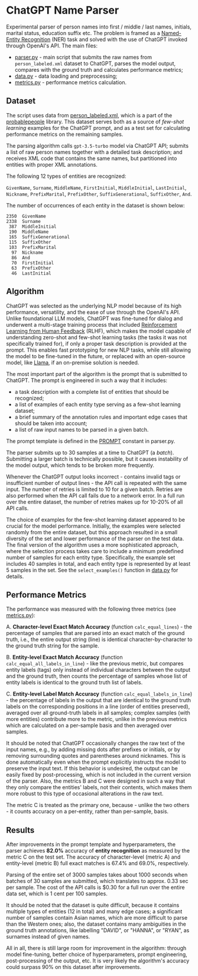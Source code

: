 # ChatGPT Name Parser

Experimental parser of person names into first / middle / last names, initials, marital status,
education suffix etc. The problem is framed as a 
[Named-Entity Recognition](https://en.wikipedia.org/wiki/Named-entity_recognition) (NER) task 
and solved with the use of ChatGPT invoked through OpenAI's API. The main files:

- [parser.py](https://github.com/mwojnars/chatgpt-name-parser/blob/master/parser.py) - 
  main script that submits the raw names from `person_labeled.xml` dataset to ChatGPT, 
  parses the model output, compares with the ground truth and calculates performance metrics;
- [data.py](https://github.com/mwojnars/chatgpt-name-parser/blob/master/data.py) - 
  data loading and preprocessing;
- [metrics.py](https://github.com/mwojnars/chatgpt-name-parser/blob/master/metrics.py) - 
  performance metrics calculation.

## Dataset

The script uses data from [person_labeled.xml](https://github.com/mwojnars/chatgpt-name-parser/blob/master/person_labeled.xml), which is a part of the [probablepeople](https://github.com/datamade/probablepeople) library.
This dataset serves both as a source of _few-shot learning_ examples for the ChatGPT prompt,
and as a test set for calculating performance metrics on the remaining samples.

The parsing algorithm calls `gpt-3.5-turbo` model via ChatGPT API; submits a list of raw person 
names together with a detailed task description; and receives XML code that contains 
the same names, but partitioned into entities with proper XML annotations.

The following 12 types of entities are recognized:

`GivenName`, `Surname`, `MiddleName`, `FirstInitial`, `MiddleInitial`, `LastInitial`, 
`Nickname`, `PrefixMarital`, `PrefixOther`, `SuffixGenerational`, `SuffixOther`, `And`.

The number of occurrences of each entity in the dataset is shown below:

```
2350  GivenName
2338  Surname
 387  MiddleInitial
 190  MiddleName
 165  SuffixGenerational
 115  SuffixOther
 103  PrefixMarital
  97  Nickname
  86  And
  70  FirstInitial
  63  PrefixOther
  46  LastInitial
```

## Algorithm

ChatGPT was selected as the underlying NLP model because of its high performance, versatility, 
and the ease of use through the OpenAI's API. Unlike foundational LLM models, ChatGPT was fine-tuned for dialog
and underwent a multi-stage training process that included 
[Reinforcement Learning from Human Feedback](https://en.wikipedia.org/wiki/Reinforcement_learning_from_human_feedback) (RLHF),
which makes the model capable of understanding zero-shot and few-shot learning tasks 
(the tasks it was not specifically trained for), if only a proper task description is provided at the prompt.
This enables fast prototyping for new NLP tasks, while still allowing the model to be fine-tuned in the future,
or replaced with an open-source model, like [Llama](https://ai.meta.com/llama/), if an on-premise solution is needed.

The most important part of the algorithm is the prompt that is submitted to ChatGPT.
The prompt is engineered in such a way that it includes: 

- a task description with a complete list of entities that should be recognized;
- a list of examples of each entity type serving as a few-shot learning dataset;
- a brief summary of the annotation rules and important edge cases that should be taken into account;
- a list of raw input names to be parsed in a given batch.

The prompt template is defined in the [PROMPT](https://github.com/mwojnars/chatgpt-name-parser/blob/df2509cc2d310ba5b9bcda2bed6737d95d2318f7/parser.py#L25C1-L48) 
constant in parser.py.

The parser submits up to 30 samples at a time to ChatGPT (a *batch*).
Submitting a larger batch is technically possible, but it causes instability of the model output,
which tends to be broken more frequently.

Whenever the ChatGPT output looks incorrect - contains invalid tags or insufficient number of output lines -
the API call is repeated with the same input. The number of retries is limited to 10 for a given batch.
Retries are also performed when the API call fails due to a network error.
In a full run over the entire dataset, the number of retries makes up for 10-20% of all API calls.

The choice of examples for the few-shot learning dataset appeared to be crucial for the model performance.
Initially, the examples were selected randomly from the entire dataset, but this approach resulted in a small
diversity of the set and lower performance of the parser on the test data.
The final version of the algorithm uses a more sophisticated approach, where the selection process
takes care to include a minimum predefined number of samples for each entity type. Specifically, the example set 
includes 40 samples in total, and each entity type is represented by at least 5 samples in the set.
See the `select_examples()` function in [data.py](https://github.com/mwojnars/chatgpt-name-parser/blob/df2509cc2d310ba5b9bcda2bed6737d95d2318f7/data.py#L95) for details.


## Performance Metrics

The performance was measured with the following three metrics (see [metrics.py](https://github.com/mwojnars/chatgpt-name-parser/blob/master/metrics.py)):

A. **Character-level Exact Match Accuracy** (function `calc_equal_lines`) - 
   the percentage of samples that are parsed into an exact match of the ground truth, i.e., 
   the entire output string (line) is identical character-by-character to the ground truth string for the sample.

B. **Entity-level Exact Match Accuracy** (function `calc_equal_all_labels_in_line`) - 
   like the previous metric, but compares entity labels (tags) only instead of individual characters
   between the output and the ground truth, then counts the percentage of samples whose 
   list of entity labels is identical to the ground truth list of labels.

C. **Entity-level Label Match Accuracy** (function `calc_equal_labels_in_line`) - 
   the percentage of labels in the output that are identical to the ground truth labels
   on the corresponding positions in a line (order of entities preserved),
   averaged over all ground-truth labels in all samples; complex samples (with more entities) 
   contribute more to the metric, unlike in the previous metrics which are calculated on a per-sample basis
   and then averaged over samples.

It should be noted that ChatGPT occasionally changes the raw text of the input names, e.g.,
by adding missing dots after prefixes or initials, or by removing surrounding quotes and parentheses around nicknames.
This is done automatically even when the prompt explicitly instructs the model to preserve the input text.
If this behavior is undesired, the output can be easily fixed by post-processing, which is 
not included in the current version of the parser. Also, the metrics B and C were designed in such a way
that they only compare the entities' labels, not their contents, which makes them more robust 
to this type of occasional alterations in the raw text.

The metric C is treated as the primary one, because - unlike the two others - it counts accuracy 
on a per-entity, rather than per-sample, basis.


## Results

After improvements in the prompt template and hyperparameters, the parser achieves
**82.0%** accuracy of **entity recognition** as measured by the metric C on the test set.
The accuracy of character-level (metric A) and entity-level (metric B) full exact matches is 67.4% and 69.0%, respectively.

Parsing of the entire set of 3000 samples takes about 1000 seconds when batches
of 30 samples are submitted, which translates to approx. 0.33 sec per sample.
The cost of the API calls is $0.30 for a full run over the entire data set,
which is 1 cent per 100 samples.

It should be noted that the dataset is quite difficult, because it contains multiple types of entities
(12 in total) and many edge cases; a significant number of samples contain Asian names, 
which are more difficult to parse than the Western ones; also, the dataset contains 
many ambiguities in the ground truth annotations, like labelling "DAVID", or "HANNA", or "RYAN", 
as surnames instead of given names.

All in all, there is still large room for improvement in the algorithm:
through model fine-tuning, better choice of hyperparameters, prompt engineering, 
post-processing of the output, etc. It is very likely the algorithm's accuracy 
could surpass 90% on this dataset after improvements.


